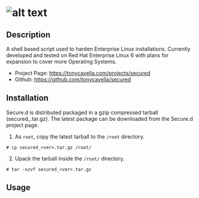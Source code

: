 # ![alt text](https://tonycavella.com/wp-content/uploads/2016/12/logo_vert_500px-300x269.png "Secure.d Logo")

## Description
A shell based script used to harden Enterprise Linux installations.  Currently developed and tested on Red Hat Enterprise Linux 6 with plans for expansion to cover more Operating Systems.

* Project Page: https://tonycavella.com/projects/secured
* Github: https://github.com/tonycavella/secured

## Installation
Secure.d is distributed packaged in a gzip compressed tarball (secured_<ver>.tar.gz).  The latest package can be downloaded from the Secure.d project page.  

1. As `root`, copy the latest tarball to the `/root` directory.
```
# cp secured_<ver>.tar.gz /root/
```
2. Upack the tarball inside the `/root/` directory.
```
# tar -xzvf secured_<ver>.tar.gz
```

## Usage 
